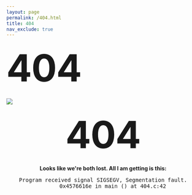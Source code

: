 ```yaml
---
layout: page
permalink: /404.html
title: 404
nav_exclude: true
---
```


# 404

<style type="text/css" media="screen">
  .container {
    margin: 10px auto;
    max-width: 600px;
    text-align: center;
  }
  h1 {
    margin: 30px 0;
    font-size: 7em;
    line-height: 1;
    letter-spacing: -1px;
  }
  .row {
    display: flex;
    flex-wrap: wrap;
  }
  .column {
    flex: 1
  }
  .container {
    top: 50%;
  }
</style>

<div class="row">
  <div class="column"><img style="min-width: 100px;" src="{{ site.baseurl }}/assets/images/404.png"></div>
  <div class="column">
    <div class="container">
      <h1>404</h1>
      <p><strong>Looks like we're both lost. All I am getting is this:</strong></p>
      <pre id="error-404">Program received signal SIGSEGV, Segmentation fault.
      0x4576616e in main () at 404.c:42</pre>
      <script>
      (function () {
      var el404 = document.getElementById('error-404');
      el404.innerText = el404.innerText.replace('404', decodeURIComponent(window.location.pathname));
      })();
      </script>
    <div>
  </div>
</div>